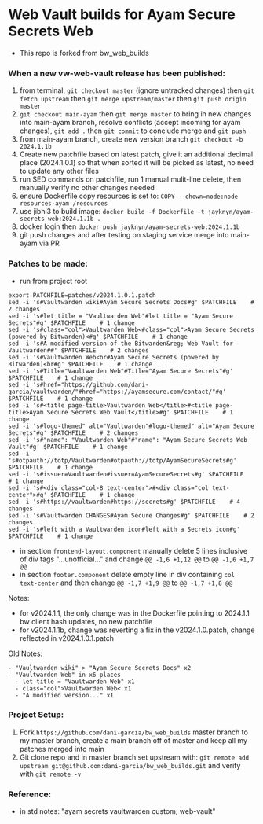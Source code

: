 # Web Vault builds for Ayam Secure Secrets Web

- This repo is forked from bw_web_builds

### When a new vw-web-vault release has been published:

1. from terminal, `git checkout master` (ignore untracked changes) then `git fetch upstream` then `git merge upstream/master` then `git push origin master`
2. `git checkout main-ayam` then `git merge master` to bring in new changes into main-ayam branch, resolve conflicts (accept incoming for ayam changes), `git add .` then `git commit` to conclude merge and `git push`
3. from main-ayam branch, create new version branch `git checkout -b 2024.1.1b`
4. Create new patchfile based on latest patch, give it an additional decimal place (2024.1.0.1) so that when sorted it will be picked as latest, no need to update any other files
5. run SED commands on patchfile, run 1 manual mulit-line delete, then manually verify no other changes needed
6. ensure Dockerfile copy resources is set to: `COPY --chown=node:node resources-ayam /resources`
7. use jibhi3 to build image: `docker build -f Dockerfile -t jayknyn/ayam-secrets-web:2024.1.1b .`
8. docker login then `docker push jayknyn/ayam-secrets-web:2024.1.1b`
9. git push changes and after testing on staging service merge into main-ayam via PR
<!-- 7. start colima (make sure it has at least 8 GB RAM) and then from project root run `make docker-extract`
10. this command first calls the `make docker` command which is the docker build on the default Dockerfile
11. move tar extract from docker_builds/ to artifacts/, then rsync to server web-vault dir
12. on server, `tar -xf name-of-archive.tar.bz2(gz) -C /path/to/dir` -->

### Patches to be made:

- run from project root

```
export PATCHFILE=patches/v2024.1.0.1.patch
sed -i 's#Vaultwarden wiki#Ayam Secure Secrets Docs#g' $PATCHFILE    # 2 changes
sed -i 's#let title = "Vaultwarden Web"#let title = "Ayam Secure Secrets"#g' $PATCHFILE    # 1 change
sed -i 's#class="col">Vaultwarden Web<#class="col">Ayam Secure Secrets (powered by Bitwarden)<#g' $PATCHFILE    # 1 change
sed -i 's#A modified version of the Bitwarden&reg; Web Vault for Vaultwarden##' $PATCHFILE    # 2 changes
sed -i 's#Vaultwarden Web<br#Ayam Secure Secrets (powered by Bitwarden)<br#g' $PATCHFILE    # 1 change
sed -i 's#Title="Vaultwarden Web"#Title="Ayam Secure Secrets"#g' $PATCHFILE    # 1 change
sed -i 's#href="https://github.com/dani-garcia/vaultwarden/"#href="https://ayamsecure.com/contact/"#g' $PATCHFILE    # 1 change
sed -i 's#<title page-title>Vaultwarden Web</title>#<title page-title>Ayam Secure Secrets Web Vault</title>#g' $PATCHFILE    # 1 change
sed -i 's#logo-themed" alt="Vaultwarden"#logo-themed" alt="Ayam Secure Secrets"#g' $PATCHFILE    # 2 changes
sed -i 's#"name": "Vaultwarden Web"#"name": "Ayam Secure Secrets Web Vault"#g' $PATCHFILE    # 1 change
sed -i 's#otpauth://totp/Vaultwarden#otpauth://totp/AyamSecureSecrets#g' $PATCHFILE    # 1 change
sed -i 's#issuer=Vaultwarden#issuer=AyamSecureSecrets#g' $PATCHFILE    # 1 change
sed -i 's#<div class="col-8 text-center">#<div class="col text-center">#g' $PATCHFILE    # 1 change
sed -i 's#https://vaultwarden#https://secrets#g' $PATCHFILE    # 4 changes
sed -i 's#Vaultwarden CHANGES#Ayam Secure Changes#g' $PATCHFILE    # 2 changes
sed -i 's#left with a Vaultwarden icon#left with a Secrets icon#g' $PATCHFILE    # 1 change

```

- in section `frontend-layout.component` manually delete 5 lines inclusive of div tags "...unofficial..." and change `@@ -1,6 +1,12 @@` to `@@ -1,6 +1,7 @@`
- in section `footer.component` delete empty line in div containing `col text-center` and then change `@@ -1,7 +1,9 @@` to `@@ -1,7 +1,8 @@`

Notes:

- for v2024.1.1, the only change was in the Dockerfile pointing to 2024.1.1 bw client hash updates, no new patchfile
- for v2024.1.1b, change was reverting a fix in the v2024.1.0.patch, change reflected in v2024.1.0.1.patch

Old Notes:

```
- "Vaultwarden wiki" > "Ayam Secure Secrets Docs" x2
- "Vaultwarden Web" in x6 places
  - let title = "Vaultwarden Web" x1
  - class="col">Vaultwarden Web< x1
  - "A modified version..." x1
```

### Project Setup:

1. Fork `https://github.com/dani-garcia/bw_web_builds` master branch to my master branch, create a main branch off of master and keep all my patches merged into main
2. Git clone repo and in master branch set upstream with: `git remote add upstream git@github.com:dani-garcia/bw_web_builds.git` and verify with `git remote -v`

### Reference:

- in std notes: "ayam secrets vaultwarden custom, web-vault"
